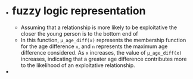 - # fuzzy logic representation
	- Assuming that a relationship is more likely to be exploitative the closer the young person is to the bottom end of
	- In this function, `μ_age_diff(x)` represents the membership function for the age difference `x`, and `n` represents the maximum age difference considered. As `x` increases, the value of `μ_age_diff(x)` increases, indicating that a greater age difference contributes more to the likelihood of an exploitative relationship.
-